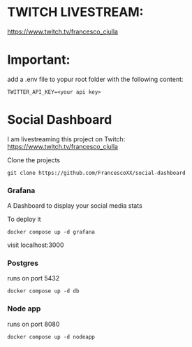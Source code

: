 # TWITCH LIVESTREAM:

https://www.twitch.tv/francesco_ciulla

# Important:
add a .env file to yopur root folder with the following content:
```
TWITTER_API_KEY=<your api key>
```

# Social Dashboard

I am livestreaming this project on Twitch: https://www.twitch.tv/francesco_ciulla

Clone the projects
```
git clone https://github.com/FrancescoXX/social-dashboard
```

### Grafana

A Dashboard to display your social media stats

To deploy it
```
docker compose up -d grafana
```

visit localhost:3000

### Postgres

runs on port 5432

```
docker compose up -d db
```

### Node app

runs on port 8080

```
docker compose up -d nodeapp
```
